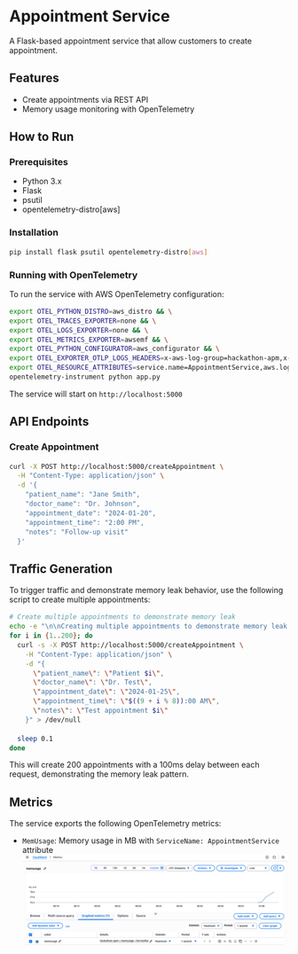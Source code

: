 # Appointment Service

A Flask-based appointment service that allow customers to create appointment.

## Features

- Create appointments via REST API
- Memory usage monitoring with OpenTelemetry

## How to Run

### Prerequisites

- Python 3.x
- Flask
- psutil
- opentelemetry-distro[aws]

### Installation

```bash
pip install flask psutil opentelemetry-distro[aws]
```

### Running with OpenTelemetry

To run the service with AWS OpenTelemetry configuration:

```bash
export OTEL_PYTHON_DISTRO=aws_distro && \
export OTEL_TRACES_EXPORTER=none && \
export OTEL_LOGS_EXPORTER=none && \
export OTEL_METRICS_EXPORTER=awsemf && \
export OTEL_PYTHON_CONFIGURATOR=aws_configurator && \
export OTEL_EXPORTER_OTLP_LOGS_HEADERS=x-aws-log-group=hackathon-apm,x-aws-log-stream=default,x-aws-metric-namespace=hackathon-apm && \
export OTEL_RESOURCE_ATTRIBUTES=service.name=AppointmentService,aws.log.group.names=hackathon-apm && \
opentelemetry-instrument python app.py
```

The service will start on `http://localhost:5000`

## API Endpoints

### Create Appointment

```bash
curl -X POST http://localhost:5000/createAppointment \
  -H "Content-Type: application/json" \
  -d '{
    "patient_name": "Jane Smith",
    "doctor_name": "Dr. Johnson",
    "appointment_date": "2024-01-20",
    "appointment_time": "2:00 PM",
    "notes": "Follow-up visit"
  }'
```

## Traffic Generation

To trigger traffic and demonstrate memory leak behavior, use the following script to create multiple appointments:

```bash
# Create multiple appointments to demonstrate memory leak
echo -e "\n\nCreating multiple appointments to demonstrate memory leak..."
for i in {1..200}; do
  curl -s -X POST http://localhost:5000/createAppointment \
    -H "Content-Type: application/json" \
    -d "{
      \"patient_name\": \"Patient $i\",
      \"doctor_name\": \"Dr. Test\",
      \"appointment_date\": \"2024-01-25\",
      \"appointment_time\": \"$((9 + i % 8)):00 AM\",
      \"notes\": \"Test appointment $i\"
    }" > /dev/null
  
  sleep 0.1
done
```

This will create 200 appointments with a 100ms delay between each request, demonstrating the memory leak pattern.

## Metrics

The service exports the following OpenTelemetry metrics:

- `MemUsage`: Memory usage in MB with `ServiceName: AppointmentService` attribute
![alt text](image.png)